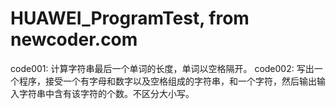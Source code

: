 # HUAWEI_ProgramTest, from newcoder.com
code001: 计算字符串最后一个单词的长度，单词以空格隔开。
code002: 写出一个程序，接受一个有字母和数字以及空格组成的字符串，和一个字符，然后输出输入字符串中含有该字符的个数。不区分大小写。

